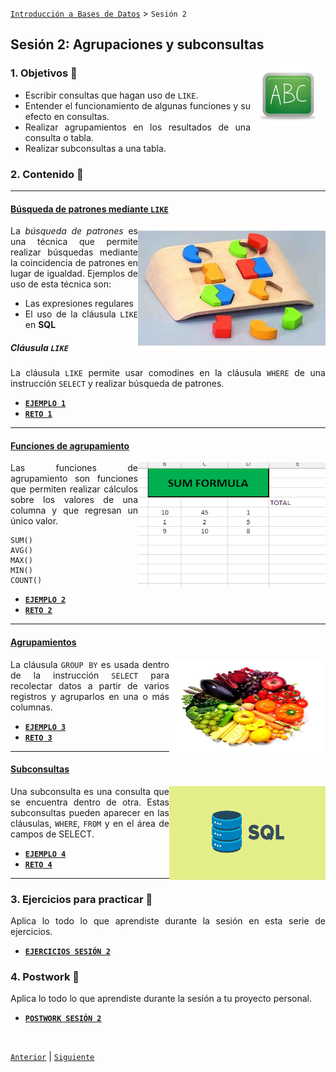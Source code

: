 [`Introducción a Bases de Datos`](../Readme.md) > `Sesión 2`

## Sesión 2: Agrupaciones y subconsultas

<img src="../imagenes/pizarron.png" align="right" height="100" width="100" hspace="10">
<div style="text-align: justify;">

### 1. Objetivos :dart: 

- Escribir consultas que hagan uso de `LIKE`.
- Entender el funcionamiento de algunas funciones y su efecto en consultas.
- Realizar agrupamientos en los resultados de una consulta o tabla.
- Realizar subconsultas a una tabla.

### 2. Contenido :blue_book:

---

#### <ins>Búsqueda de patrones mediante `LIKE`</ins>
<img src="imagenes/imagen1.jpg" align="right" height="200" width="300"> 

La *búsqueda de patrones* es una técnica que permite realizar búsquedas mediante la coincidencia de patrones en lugar de igualdad. Ejemplos de uso de esta técnica son:  
* Las expresiones regulares  
* El uso de la cláusula `LIKE` en __SQL__  

##### Cláusula `LIKE`
La cláusula `LIKE` permite usar comodines en la cláusula `WHERE` de una instrucción `SELECT` y realizar búsqueda de patrones.  

- [**`EJEMPLO 1`**](Ejemplo-01/Readme.md)
- [**`RETO 1`**](Reto-01/Readme.md)	

---

#### <ins>Funciones de agrupamiento</ins>
<img src="imagenes/imagen2.gif" align="right" height="200" width="300"> 

Las funciones de agrupamiento son funciones que permiten realizar cálculos sobre los valores de una columna y que regresan un único valor.  
 
```
SUM()  
AVG()  
MAX()  
MIN()  
COUNT()
```

- [**`EJEMPLO 2`**](Ejemplo-02/Readme.md)
- [**`RETO 2`**](Reto-02/Readme.md)	

---

#### <ins>Agrupamientos</ins>
<img src="imagenes/imagen3.jpg" align="right" height="150" width="250"> 

La cláusula `GROUP BY` es usada dentro de la instrucción `SELECT` para recolectar datos a partir de varios registros y agruparlos en una o más columnas.

- [**`EJEMPLO 3`**](Ejemplo-03/Readme.md)
- [**`RETO 3`**](Reto-03/Readme.md)	

---

#### <ins>Subconsultas</ins>

<img src="imagenes/imagen4.png" align="right" height="150" width="250">

Una subconsulta es una consulta que se encuentra dentro de otra. Estas subconsultas pueden aparecer en las cláusulas, `WHERE`, `FROM` y en el área de campos de SELECT.  

- [**`EJEMPLO 4`**](Ejemplo-04/Readme.md)
- [**`RETO 4`**](Reto-04/Readme.md)	

---

### 3. Ejercicios para practicar :hammer:

Aplica lo todo lo que aprendiste durante la sesión en esta serie de ejercicios.

- [**`EJERCICIOS SESIÓN 2`**](Ejercicios/Readme.md)

### 4. Postwork :memo:
Aplica lo todo lo que aprendiste durante la sesión a tu proyecto personal.

- [**`POSTWORK SESIÓN 2`**](Postwork/Readme.md)

</br>

[`Anterior`](../Sesion-01/Readme.md) | [`Siguiente`](../Sesion-03/Readme.md)

</div>
